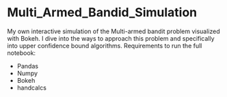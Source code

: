 # Multi_Armed_Bandid_Simulation
My own interactive simulation of the Multi-armed bandit problem visualized with Bokeh.
I dive into the ways to approach this problem and specifically into upper confidence bound algorithms.
Requirements to run the full notebook:
- Pandas
- Numpy
- Bokeh
- handcalcs
